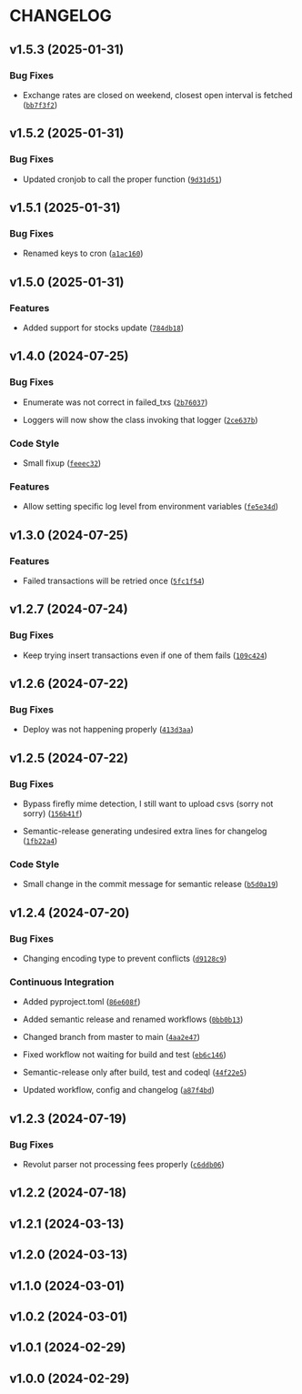 # CHANGELOG


## v1.5.3 (2025-01-31)

### Bug Fixes

- Exchange rates are closed on weekend, closest open interval is fetched
  ([`bb7f3f2`](https://github.com/dbtdsilva/firefly-sync-cli/commit/bb7f3f2fe36e2a9a7b6bc2295dd8852455db603d))


## v1.5.2 (2025-01-31)

### Bug Fixes

- Updated cronjob to call the proper function
  ([`9d31d51`](https://github.com/dbtdsilva/firefly-sync-cli/commit/9d31d51d3d987608386f56e22dbad05cd32228d1))


## v1.5.1 (2025-01-31)

### Bug Fixes

- Renamed keys to cron
  ([`a1ac160`](https://github.com/dbtdsilva/firefly-sync-cli/commit/a1ac160c0242d0e0e69d401242caf424dfe6bd74))


## v1.5.0 (2025-01-31)

### Features

- Added support for stocks update
  ([`784db18`](https://github.com/dbtdsilva/firefly-sync-cli/commit/784db1824cccc67ffc5cfd34c62445169deb504c))


## v1.4.0 (2024-07-25)

### Bug Fixes

- Enumerate was not correct in failed_txs
  ([`2b76037`](https://github.com/dbtdsilva/firefly-sync-cli/commit/2b7603799bdef4d24ab1ded8352895780491e2ec))

- Loggers will now show the class invoking that logger
  ([`2ce637b`](https://github.com/dbtdsilva/firefly-sync-cli/commit/2ce637ba95c2bd9e7a0749b5ee28259077f9bbd4))

### Code Style

- Small fixup
  ([`feeec32`](https://github.com/dbtdsilva/firefly-sync-cli/commit/feeec327ca56d96955cf8a1027f355ed5b0d2f4d))

### Features

- Allow setting specific log level from environment variables
  ([`fe5e34d`](https://github.com/dbtdsilva/firefly-sync-cli/commit/fe5e34d6b99233f51af49e82fabeffd8889aaa20))


## v1.3.0 (2024-07-25)

### Features

- Failed transactions will be retried once
  ([`5fc1f54`](https://github.com/dbtdsilva/firefly-sync-cli/commit/5fc1f548f46ce1e8b530a51f50250d349350e190))


## v1.2.7 (2024-07-24)

### Bug Fixes

- Keep trying insert transactions even if one of them fails
  ([`109c424`](https://github.com/dbtdsilva/firefly-sync-cli/commit/109c4249575caa07ab2c737cb8fb6f4bcede8b8a))


## v1.2.6 (2024-07-22)

### Bug Fixes

- Deploy was not happening properly
  ([`413d3aa`](https://github.com/dbtdsilva/firefly-sync-cli/commit/413d3aa39a985b2d9dfbb316391c1beb0ca39c85))


## v1.2.5 (2024-07-22)

### Bug Fixes

- Bypass firefly mime detection, I still want to upload csvs (sorry not sorry)
  ([`156b41f`](https://github.com/dbtdsilva/firefly-sync-cli/commit/156b41f643ae6b78cb92f22b883adf41d7bdec4c))

- Semantic-release generating undesired extra lines for changelog
  ([`1fb22a4`](https://github.com/dbtdsilva/firefly-sync-cli/commit/1fb22a489506190f09532074124c4d8b48ad0e18))

### Code Style

- Small change in the commit message for semantic release
  ([`b5d0a19`](https://github.com/dbtdsilva/firefly-sync-cli/commit/b5d0a192516d14fe20aa06dafa71524468f51a72))


## v1.2.4 (2024-07-20)

### Bug Fixes

- Changing encoding type to prevent conflicts
  ([`d9128c9`](https://github.com/dbtdsilva/firefly-sync-cli/commit/d9128c97528d8ef08a0a2e207b1d2440accb89b8))

### Continuous Integration

- Added pyproject.toml
  ([`86e608f`](https://github.com/dbtdsilva/firefly-sync-cli/commit/86e608f2f5271db7624ba64dc894c6d328ee8919))

- Added semantic release and renamed workflows
  ([`0bb0b13`](https://github.com/dbtdsilva/firefly-sync-cli/commit/0bb0b1386e42adf9a9d6af0c2b5aaa186789c4df))

- Changed branch from master to main
  ([`4aa2e47`](https://github.com/dbtdsilva/firefly-sync-cli/commit/4aa2e47109dd821414feaf9ccc0fbbaa455235e9))

- Fixed workflow not waiting for build and test
  ([`eb6c146`](https://github.com/dbtdsilva/firefly-sync-cli/commit/eb6c1467a9c2f1c2034759de94bc83c311f977ab))

- Semantic-release only after build, test and codeql
  ([`44f22e5`](https://github.com/dbtdsilva/firefly-sync-cli/commit/44f22e50d8b68d758991de0dd57cc328c903eb10))

- Updated workflow, config and changelog
  ([`a87f4bd`](https://github.com/dbtdsilva/firefly-sync-cli/commit/a87f4bdb9f44b0b8fac72a64bb4c7493568bf148))


## v1.2.3 (2024-07-19)

### Bug Fixes

- Revolut parser not processing fees properly
  ([`c6ddb06`](https://github.com/dbtdsilva/firefly-sync-cli/commit/c6ddb06d53c9bef4006e52b1e0779d2eea7eb2a8))


## v1.2.2 (2024-07-18)


## v1.2.1 (2024-03-13)


## v1.2.0 (2024-03-13)


## v1.1.0 (2024-03-01)


## v1.0.2 (2024-03-01)


## v1.0.1 (2024-02-29)


## v1.0.0 (2024-02-29)
